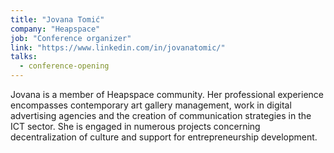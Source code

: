 ```yaml
---
title: "Jovana Tomić"
company: "Heapspace"
job: "Conference organizer"
link: "https://www.linkedin.com/in/jovanatomic/"
talks:
  - conference-opening
---
```


Jovana is a member of Heapspace community. Her professional experience encompasses contemporary art gallery management, work in digital advertising agencies and the creation of communication strategies in the ICT sector. She is engaged in numerous projects concerning decentralization of culture and support for entrepreneurship development.